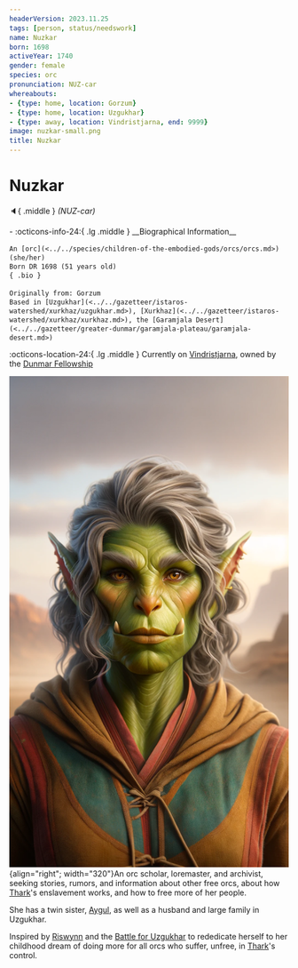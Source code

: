 ```yaml
---
headerVersion: 2023.11.25
tags: [person, status/needswork]
name: Nuzkar
born: 1698
activeYear: 1740
gender: female
species: orc
pronunciation: NUZ-car
whereabouts:
- {type: home, location: Gorzum}
- {type: home, location: Uzgukhar}
- {type: away, location: Vindristjarna, end: 9999}
image: nuzkar-small.png
title: Nuzkar
---
```

# Nuzkar
:speaker:{ .middle } *(NUZ-car)*  
<div class="grid cards ext-narrow-margin ext-one-column" markdown>
- :octicons-info-24:{ .lg .middle } __Biographical Information__

    An [orc](<../../species/children-of-the-embodied-gods/orcs/orcs.md>) (she/her)  
    Born DR 1698 (51 years old)  
    { .bio }

    Originally from: Gorzum
    Based in [Uzgukhar](<../../gazetteer/istaros-watershed/xurkhaz/uzgukhar.md>), [Xurkhaz](<../../gazetteer/istaros-watershed/xurkhaz/xurkhaz.md>), the [Garamjala Desert](<../../gazetteer/greater-dunmar/garamjala-plateau/garamjala-desert.md>)
</div>

:octicons-location-24:{ .lg .middle } Currently on [Vindristjarna](<../../things/ships/vindristjarna.md>), owned by the [Dunmar Fellowship](<../pcs/dunmar-fellowship/dunmar-fellowship.md>)


![Nuzkar Potrait](../../assets/nuzkar-potrait.png){align="right"; width="320"}An orc scholar, loremaster, and archivist, seeking stories, rumors, and information about other free orcs, about how [Thark](<../../cosmology/gods/embodied-gods/thark.md>)'s enslavement works, and how to free more of her people. 

She has a twin sister, [Aygul](<./aygul.md>), as well as a husband and large family in Uzgukhar. 


Inspired by [Riswynn](<../pcs/dunmar-fellowship/riswynn.md>) and the [Battle for Uzgukhar](<../../events/1700s/1749/battle-for-uzgukhar.md>) to rededicate herself to her childhood dream of doing more for all orcs who suffer, unfree, in [Thark](<../../cosmology/gods/embodied-gods/thark.md>)'s control. 


